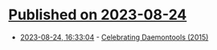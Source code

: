 # [Published on 2023-08-24](index.md)

* [2023-08-24, 16:33:04](https://lobste.rs/s/sbkuqa/celebrating_daemontools_2015) - [Celebrating Daemontools (2015)](https://journal.infinitenegativeutility.com/celebrating-daemontools)
